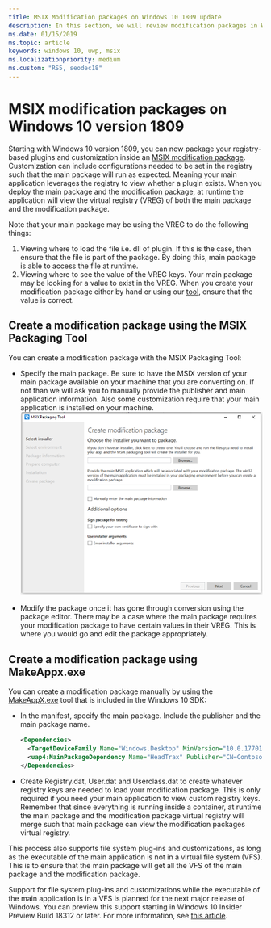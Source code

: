 ```yaml
---
title: MSIX Modification packages on Windows 10 1809 update
description: In this section, we will review modification packages in Windows 10 1809 Update
ms.date: 01/15/2019
ms.topic: article
keywords: windows 10, uwp, msix
ms.localizationpriority: medium
ms.custom: "RS5, seodec18"
---
```


# MSIX modification packages on Windows 10 version 1809 

Starting with Windows 10 version 1809, you can now package your registry-based plugins and customization inside an [MSIX modification package](modification-packages.md). Customization can include configurations needed to be set in the registry such that the main package will run as expected. Meaning your main application leverages the registry to view whether a plugin exists. When you deploy the main package and the modification package, at runtime the application will view the virtual registry (VREG) of both the main package and the modification package. 

Note that your main package may be using the VREG to do the following things: 
1.	Viewing where to load the file i.e. dll of plugin. If this is the case, then ensure that the file is part of the package. By doing this, main package is able to access the file at runtime.  
2.	Viewing where to see the value of the VREG keys. Your main package may be looking for a value to exist in the VREG. When you create your modification package either by hand or using our [tool](https://www.microsoft.com/en-us/p/msix-packaging-tool/9n5lw3jbcxkf), ensure that the value is correct. 

## Create a modification package using the MSIX Packaging Tool

You can create a modification package with the MSIX Packaging Tool:
* Specify the main package. Be sure to have the MSIX version of your main package available on your machine that you are converting on. If not than we will ask you to manually provide the publisher and main application information. Also some customization require that your main application is installed on your machine.
![Modification Package MPT](images/MPT-mod-page.png)

* Modify the package once it has gone through conversion using the package editor. There may be a case where the main package requires your modification package to have certain values in their VREG. This is where you would go and edit the package appropriately. 

## Create a modification package using MakeAppx.exe

You can create a modification package manually by using the [MakeAppX.exe](https://docs.microsoft.com/windows/uwp/packaging/create-app-package-with-makeappx-tool) tool that is included in the Windows 10 SDK:
* In the manifest, specify the main package. Include the publisher and the main package name.

    ```xml
    <Dependencies>
      <TargetDeviceFamily Name="Windows.Desktop" MinVersion="10.0.17701.0" MaxVersionTested="12.0.0.0"/>
      <uap4:MainPackageDependency Name="HeadTrax" Publisher="CN=Contoso Software, O=Contoso Corporation, C=US" />
    </Dependencies>
    ```
- Create Registry.dat, User.dat and Userclass.dat to create whatever registry keys are needed to load your modification package. This is only required if you need your main application to view custom registry keys. Remember that since everything is running inside a container, at runtime the main package and the modification package virtual registry will merge such that main package can view the modification packages virtual registry.  

This process also supports file system plug-ins and customizations, as long as the executable of the main application is not in a virtual file system (VFS). This is to ensure that the main package will get all the VFS of the main package and the modification package. 

Support for file system plug-ins and customizations while the executable of the main application is in a VFS is planned for the next major release of Windows. You can preview this support starting in Windows 10 Insider Preview Build 18312 or later. For more information, see [this article](modification-package-1903.md). 

